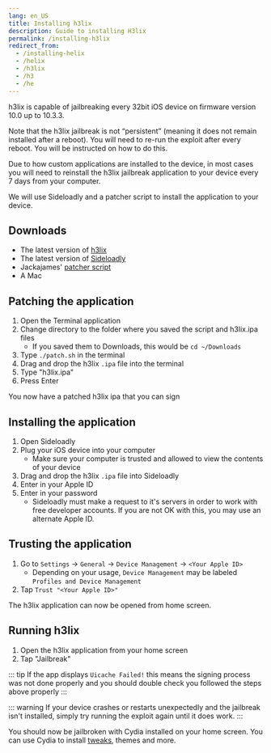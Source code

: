```yaml
---
lang: en_US
title: Installing h3lix
description: Guide to installing H3lix
permalink: /installing-h3lix
redirect_from:
  - /installing-helix
  - /helix
  - /h3lix
  - /h3
  - /he
---
```


h3lix is capable of jailbreaking every 32bit iOS device on firmware version 10.0 up to 10.3.3.

Note that the h3lix jailbreak is not “persistent” (meaning it does not remain installed after a reboot). You will need to re-run the exploit after every reboot. You will be instructed on how to do this.

Due to how custom applications are installed to the device, in most cases you will need to reinstall the h3lix jailbreak application to your device every 7 days from your computer.

We will use Sideloadly and a patcher script to install the application to your device.

## Downloads

- The latest version of [h3lix](https://h3lix.tihmstar.net/)
- The latest version of [Sideloadly](https://sideloadly.io/)
- Jackajames' [patcher script](https://gist.github.com/jakeajames/b44d8db345769a7149e97f5e155b3d46)
- A Mac

## Patching the application

1. Open the Terminal application
1. Change directory to the folder where you saved the script and h3lix.ipa files
   - If you saved them to Downloads, this would be `cd ~/Downloads`
1. Type `./patch.sh` in the terminal
1. Drag and drop the h3lix `.ipa` file into the terminal
1. Type "h3lix.ipa"
1. Press Enter

You now have a patched h3lix ipa that you can sign

## Installing the application

1. Open Sideloadly
1. Plug your iOS device into your computer
    - Make sure your computer is trusted and allowed to view the contents of your device
1. Drag and drop the h3lix `.ipa` file into Sideloadly
1. Enter in your Apple ID
1. Enter in your password
    - Sideloadly must make a request to it's servers in order to work with free developer accounts. If you are not OK with this, you may use an alternate Apple ID.

## Trusting the application

1. Go to `Settings` -> `General` -> `Device Management` -> `<Your Apple ID>`
    - Depending on your usage, `Device Management` may be labeled `Profiles and Device Management`
1. Tap `Trust "<Your Apple ID>"`

The h3lix application can now be opened from home screen.

## Running h3lix

1. Open the h3lix application from your home screen
1. Tap "Jailbreak"

::: tip
If the app displays `Uicache Failed!` this means the signing process was not done properly and you should double check you followed the steps above properly
:::

::: warning
If your device crashes or restarts unexpectedly and the jailbreak isn't installed, simply try running the exploit again until it does work.
:::

You should now be jailbroken with Cydia installed on your home screen. You can use Cydia to install [tweaks](/faq/#what-are-tweaks), themes and more.
